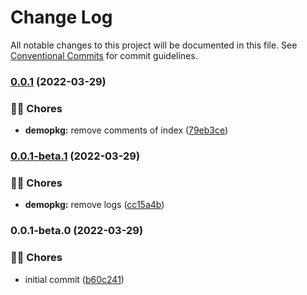 # Change Log

All notable changes to this project will be documented in this file.
See [Conventional Commits](https://conventionalcommits.org) for commit guidelines.

### [0.0.1](https://github.com/tresdoce/tresdoce-nestjs-toolkit-test/compare/@test-tresdoce-nestjs-toolkit/demopkg@0.0.1-beta.1...@test-tresdoce-nestjs-toolkit/demopkg@0.0.1) (2022-03-29)

### 👨‍💻 Chores

- **demopkg:** remove comments of index ([79eb3ce](https://github.com/tresdoce/tresdoce-nestjs-toolkit-test/commit/79eb3ce1e8a632833f08c6e40e51a604c6254b93))

### [0.0.1-beta.1](https://github.com/tresdoce/tresdoce-nestjs-toolkit-test/compare/@test-tresdoce-nestjs-toolkit/demopkg@0.0.1-beta.0...@test-tresdoce-nestjs-toolkit/demopkg@0.0.1-beta.1) (2022-03-29)

### 👨‍💻 Chores

- **demopkg:** remove logs ([cc15a4b](https://github.com/tresdoce/tresdoce-nestjs-toolkit-test/commit/cc15a4b8f10cfa582c0ea58723983c7c40f8efe6))

### 0.0.1-beta.0 (2022-03-29)

### 👨‍💻 Chores

- initial commit ([b60c241](https://github.com/tresdoce/tresdoce-nestjs-toolkit-test/commit/b60c241e33c5e94d0fbcb17e84f189e669dbaa1b))
